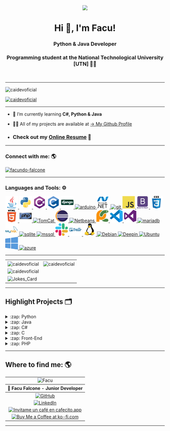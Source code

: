 <p align="center">
<img align="center" src="https://github.com/caidevOficial/Resume/blob/main/media/pm/pageImgs/banner.gif" width="600px"/><br>
</p>
<h1 align="center">Hi 👋, I'm Facu!</h1>
<h3 align="center">Python & Java Developer</h3>
<h3 align="center">Programming student at the <b>National Technological University [UTN] 👨‍💻</b></h3></br>

---

<p align="left"> <img src="https://komarev.com/ghpvc/?username=caidevoficial&label=Profile%20views&color=0e75b6&style=flat" alt="caidevoficial" /> </p>

<p align="left"> <a href="https://github.com/CaidevOficial"><img src="https://github-profile-trophy.vercel.app/?username=caidevoficial&theme=nord&column=7" alt="caidevoficial" /></a> </p>

---

- 🌱 I’m currently learning **C#, Python & Java**

- 👨‍💻 All of my projects are available at [-> My Github Profile](https://github.com/CaidevOficial/)

- ### Check out my [Online Resume](https://caidevoficial.github.io/Resume/) 💼

---

<h3 align="left">Connect with me: 🌎</h3>
<p align="left">
<a href="https://linkedin.com/in/facundo-falcone" target="blank"><img align="center" src="https://cdn.jsdelivr.net/npm/simple-icons@3.0.1/icons/linkedin.svg" alt="facundo-falcone" height="30" width="40" /></a>
</p>

---

<h3 align="left">Languages and Tools: ⚙️</h3>
<p align="left"> 
<a href="https://www.java.com" target="_blank"> <img src="https://raw.githubusercontent.com/devicons/devicon/master/icons/java/java-original.svg" alt="java" width="40" height="40"/> </a> 
<a href="https://www.python.org" target="_blank"> <img src="https://raw.githubusercontent.com/devicons/devicon/master/icons/python/python-original.svg" alt="python" width="40" height="40"/> </a> 
<a href="https://www.w3schools.com/cs/" target="_blank"> <img src="https://raw.githubusercontent.com/devicons/devicon/master/icons/csharp/csharp-original.svg" alt="csharp" width="40" height="40"/> </a> 
<a href="https://www.cprogramming.com/" target="_blank"> <img src="https://raw.githubusercontent.com/devicons/devicon/master/icons/c/c-original.svg" alt="c" width="40" height="40"/> </a> 
<a href="https://www.djangoproject.com/" target="_blank"> <img src="https://raw.githubusercontent.com/devicons/devicon/master/icons/django/django-original.svg" alt="django" width="40" height="40"/> </a> 
<a href="https://www.arduino.cc/" target="_blank"> <img src="https://cdn.worldvectorlogo.com/logos/arduino-1.svg" alt="arduino" width="40" height="40"/> </a> 
<a href="https://dotnet.microsoft.com/" target="_blank"> <img src="https://raw.githubusercontent.com/devicons/devicon/master/icons/dot-net/dot-net-original-wordmark.svg" alt="dotnet" width="40" height="40"/> </a> 
<a href="https://git-scm.com/" target="_blank"> <img src="https://www.vectorlogo.zone/logos/git-scm/git-scm-icon.svg" alt="git" width="40" height="40"/> </a> 
<a href="https://developer.mozilla.org/en-US/docs/Web/JavaScript" target="_blank"> <img src="https://raw.githubusercontent.com/devicons/devicon/master/icons/javascript/javascript-original.svg" alt="javascript" width="40" height="40"/> </a> 
<a href="https://getbootstrap.com" target="_blank"> <img src="https://raw.githubusercontent.com/devicons/devicon/master/icons/bootstrap/bootstrap-plain-wordmark.svg" alt="bootstrap" width="40" height="40"/> </a> 
<a href="https://www.w3schools.com/css/" target="_blank"> <img src="https://raw.githubusercontent.com/devicons/devicon/master/icons/css3/css3-original-wordmark.svg" alt="css3" width="40" height="40"/> </a> 
<a href="https://www.w3.org/html/" target="_blank"> <img src="https://raw.githubusercontent.com/devicons/devicon/master/icons/html5/html5-original-wordmark.svg" alt="html5" width="40" height="40"/> </a> 
<a href="https://www.apachefriends.org/es/index.html/" target="_blank"> <img src="https://github.com/devicons/devicon/blob/master/icons/php/php-original.svg?raw=true" alt="php" width="40" height="40"/> </a> 
<a href="http://tomcat.apache.org/" target="_blank"> <img src="https://github.com/caidevOficial/Resume/blob/main/media/icons/tomcat/tomcat-original.svg?raw=true" alt="TomCat" width="40" height="40"/> </a> 
<a href="https://www.eclipse.org/" target="_blank"> <img src="https://github.com/caidevOficial/Logos/blob/master/Lenguajes/logo-eclipse.png?raw=true" alt="Eclipse" width="40" height="40" /> </a>
<a href="https://netbeans.apache.org/download/" target="_blank"> <img src="https://netbeans.apache.org/images/apache-netbeans.svg?raw=true" alt="Netbeans" width="40" height="40" /> </a>
<a href="https://www.jetbrains.com/es-es/pycharm/" target="_blank"> <img src="https://github.com/devicons/devicon/blob/master/icons/pycharm/pycharm-original.svg?raw=true" alt="PyCharm" width="40" height="40"/> </a>
<a href="https://code.visualstudio.com/" target="_blank"> <img src="https://raw.githubusercontent.com/github/explore/80688e429a7d4ef2fca1e82350fe8e3517d3494d/topics/visual-studio-code/visual-studio-code.png?raw=true" alt="visualStudio" width="40" height="40"/> </a>
<a href="https://code.visualstudio.com/" target="_blank"> <img src="https://github.com/devicons/devicon/blob/master/icons/visualstudio/visualstudio-plain.svg?raw=true" alt="visualStudio" width="40" height="40"/> </a>
<a href="https://mariadb.org/" target="_blank"> <img src="https://www.vectorlogo.zone/logos/mariadb/mariadb-icon.svg" alt="mariadb" width="40" height="40"/> </a> 
<a href="https://www.mysql.com/" target="_blank"> <img src="https://raw.githubusercontent.com/devicons/devicon/master/icons/mysql/mysql-original-wordmark.svg" alt="mysql" width="40" height="40"/> </a> 
<a href="https://www.sqlite.org/" target="_blank"> <img src="https://www.vectorlogo.zone/logos/sqlite/sqlite-icon.svg" alt="sqlite" width="40" height="40"/> </a> 
<a href="https://www.microsoft.com/es-es/sql-server/sql-server-downloads/" target="_blank"> <img src="https://caidevoficial.github.io/Resume/media/icons/mssql/microsoft-sql-server.svg?raw=true" alt="mssql" width="40" height="40"/> </a> 
<a href="https://slack.com/intl/es-ar/" target="_blank"> <img src="https://github.com/devicons/devicon/blob/master/icons/slack/slack-original.svg?raw=true" alt="Slack" width="40" height="40" /> </a>
<a href="https://trello.com/es" target="_blank"> <img src="https://github.com/devicons/devicon/blob/master/icons/trello/trello-plain-wordmark.svg?raw=true" alt="Trello" width="40" height="40" /> </a>
<a href="https://www.linux.org/" target="_blank"> <img src="https://github.com/devicons/devicon/blob/master/icons/linux/linux-original.svg?raw=true" alt="linux" width="40" height="40"/> </a>
<a href="https://www.debian.org/" target="_blank"> <img src="https://www.debian.org/Pics/openlogo-50.png?raw=true" alt="Debian" width="40" height="40" /> </a>
<a href="https://www.deepin.org/" target="_blank"> <img src="https://caidevoficial.github.io/Resume/media/pm/deepin-logo.svg?raw=true" alt="Deepin" width="40" height="40" /> </a>
<a href="https://www.ubuntu.org/" target="_blank"> <img src="https://github.com/caidevOficial/Resume/blob/main/media/icons/ubuntu/ubuntu-plain-wordmark.svg?raw=true" alt="Ubuntu" width="40" height="40" /> </a>
<a href="https://www.microsoft.com/es-ar/windows/" target="_blank"> <img src="https://github.com/caidevOficial/Logos/blob/master/Lenguajes/windows.svg?raw=true" alt="Windows" width="40" height="40" /> </a> 
<a href="https://azure.microsoft.com/en-in/" target="_blank"> <img src="https://www.vectorlogo.zone/logos/microsoft_azure/microsoft_azure-icon.svg" alt="azure" width="40" height="40"/> </a> 
</p>

---

<table align="center">
    <tr>
        <td>
            <img align="center" src="https://github-readme-stats-caidevposeidon.vercel.app/api/top-langs/?username=caidevOficial&layout=compact&theme=chartreuse-dark&langs_count=10&exclude_repo=Proyecto_Final&hide=html,css" alt="caidevoficial" height="120"/>
        </td>
        <td>
            <img align="center" src="https://github-readme-stats-caidevposeidon.vercel.app/api?username=caidevOficial&show_icons=true&theme=chartreuse-dark&count_private=true&show_owner=true&include_all_commits=true" alt="caidevoficial" height="120"/>
        </td>
    </tr>
    <tr>
        <td colspan="2">
            <img align="center" src="https://github-readme-streak-stats.herokuapp.com/?user=caidevoficial&theme=chartreuse-dark" alt="caidevoficial" width="550"/>
        </td>
    </tr>
    <tr>
        <td colspan="2">
            <img align="center" src="https://readme-jokes.vercel.app/api?theme=nord" alt="Jokes_Card"  width="550"/>
        </td>
    </tr>
</table>

---

## Highlight Projects 🗂️

<details>
    <summary>:zap: Python</summary>
<table>
    <th><center>Python</center></th>
    <tr>
        <td>
            <a href="https://github.com/caidevOficial/Python_MockDataGen">
                    <img align="center" src="https://github-readme-stats-caidevposeidon.vercel.app/api/pin/?username=CaidevOficial&repo=Python_MockDataGen&show_icons=true&line_height=27&title_color=6aa6f8&text_color=8a919a&icon_color=6aa6f8&bg_color=0e1116" alt="Python_MockDataGen" />
            </a>
            <a href="https://github.com/CaidevOficial/Python_IEEE_Team14293">
                <img align="center" src="https://github-readme-stats-caidevposeidon.vercel.app/api/pin/?username=CaidevOficial&repo=Python_IEEE_Team14293&show_icons=true&line_height=27&title_color=6aa6f8&text_color=8a919a&icon_color=6aa6f8&bg_color=0e1116" alt="Python_IEEE_Team14293" />
            </a>
            <a href="https://github.com/CaidevOficial/Python_CombinatorialCalculus">
                <img align="center" src="https://github-readme-stats-caidevposeidon.vercel.app/api/pin/?username=CaidevOficial&repo=Python_CombinatorialCalculus&show_icons=true&line_height=27&title_color=6aa6f8&text_color=8a919a&icon_color=6aa6f8&bg_color=0e1116" alt="Python_CombinatorialCalculus" />
            </a>
            <a href="https://github.com/CaidevOficial/Python_PoloTic_Fullstack">
                <img align="center" src="https://github-readme-stats-caidevposeidon.vercel.app/api/pin/?username=CaidevOficial&repo=Python_PoloTic_Fullstack&show_icons=true&line_height=27&title_color=6aa6f8&text_color=8a919a&icon_color=6aa6f8&bg_color=0e1116" alt="Python_PoloTic_Fullstack" />
            </a>
            <a href="https://github.com/CaidevOficial/Python_Platzi">
                <img align="center" src="https://github-readme-stats-caidevposeidon.vercel.app/api/pin/?username=CaidevOficial&repo=Python_Platzi&show_icons=true&line_height=27&title_color=6aa6f8&text_color=8a919a&icon_color=6aa6f8&bg_color=0e1116" alt="Python_Platzi" />
            </a>
        </td>
    </tr>
</table>
</details>

<details>
    <summary>:zap: Java</summary>
    <table>
        <th><center>Java</center></th>
        <tr>
            <td>
                <a href="https://github.com/CaidevOficial/Java_StructureBuilder_forC">
                <img align="center" src="https://github-readme-stats-caidevposeidon.vercel.app/api/pin/?username=CaidevOficial&repo=Java_StructureBuilder_forC&show_icons=true&line_height=27&title_color=6aa6f8&text_color=8a919a&icon_color=6aa6f8&bg_color=0e1116" alt="Java_StructureBuilder_forC" />
                </a>
                <a href="https://github.com/CaidevOficial/Java_PoloTic_Fullstack">
                <img align="center" src="https://github-readme-stats-caidevposeidon.vercel.app/api/pin/?username=CaidevOficial&repo=Java_PoloTic_Fullstack&show_icons=true&line_height=27&title_color=6aa6f8&text_color=8a919a&icon_color=6aa6f8&bg_color=0e1116" alt="Java_PoloTic_Fullstack" />
                </a>
                <a href="https://github.com/CaidevOficial/Java_BMI_Calculator">
                <img align="center" src="https://github-readme-stats-caidevposeidon.vercel.app/api/pin/?username=CaidevOficial&repo=Java_BMI_Calculator&show_icons=true&line_height=27&title_color=6aa6f8&text_color=8a919a&icon_color=6aa6f8&bg_color=0e1116" alt="Java_BMI_Calculator" />
                </a>
                <a href="https://github.com/CaidevOficial/Java_CUV">
                <img align="center" src="https://github-readme-stats-caidevposeidon.vercel.app/api/pin/?username=CaidevOficial&repo=Java_CUV&show_icons=true&line_height=27&title_color=6aa6f8&text_color=8a919a&icon_color=6aa6f8&bg_color=0e1116" alt="Java_CUV" />
                </a>
            </td>
        </tr>
    </table>
</details>

<details>
  <summary>:zap: C#</summary>
    <table>
        <th><center>C#</center></th>
        <tr>
            <td>
                <a href="https://github.com/CaidevOficial/CSharp_UTN_LaboII">
                    <img align="center" src="https://github-readme-stats-caidevposeidon.vercel.app/api/pin/?username=CaidevOficial&repo=CSharp_UTN_LaboII&show_icons=true&line_height=27&title_color=6aa6f8&text_color=8a919a&icon_color=6aa6f8&bg_color=0e1116" alt="CSharp_UTN_LaboII" />
                </a>
                <a href="https://github.com/CaidevOficial/CSharp_StructureBuilder">
                    <img align="center" src="https://github-readme-stats-caidevposeidon.vercel.app/api/pin/?username=CaidevOficial&repo=CSharp_StructureBuilder&show_icons=true&line_height=27&title_color=6aa6f8&text_color=8a919a&icon_color=6aa6f8&bg_color=0e1116" alt="CSharp_StructureBuilder" />
                </a>
                <a href="https://github.com/caidevOficial/CSharp_AccountControl">
                    <img align="center" src="https://github-readme-stats-caidevposeidon.vercel.app/api/pin/?username=CaidevOficial&repo=CSharp_AccountControl&show_icons=true&line_height=27&title_color=6aa6f8&text_color=8a919a&icon_color=6aa6f8&bg_color=0e1116" alt="CSharp_AccountControl" />
                </a>
            </td>
        </tr>
    </table>
</details>

<details>
    <summary>:zap: C</summary>
    <table>
        <th><center>C</center></th>
        <tr>
            <td>
                <a href="https://github.com/caidevOficial/C_CuadraticApp/">
                    <img align="center" src="https://github-readme-stats-caidevposeidon.vercel.app/api/pin/?username=CaidevOficial&repo=C_CuadraticApp&show_icons=true&line_height=27&title_color=6aa6f8&text_color=8a919a&icon_color=6aa6f8&bg_color=0e1116" alt="C_CuadraticApp" />
                </a>
                <a href="https://github.com/caidevOficial/C_CaiShen_Lin/">
                    <img align="center" src="https://github-readme-stats-caidevposeidon.vercel.app/api/pin/?username=CaidevOficial&repo=C_CaiShen_Lin&show_icons=true&line_height=27&title_color=6aa6f8&text_color=8a919a&icon_color=6aa6f8&bg_color=0e1116" alt="C_CaiShen_Lin" />
                </a>
                <a href="https://github.com/caidevOficial/C_CaiShen_Win/">
                    <img align="center" src="https://github-readme-stats-caidevposeidon.vercel.app/api/pin/?username=CaidevOficial&repo=C_CaiShen_Win&show_icons=true&line_height=27&title_color=6aa6f8&text_color=8a919a&icon_color=6aa6f8&bg_color=0e1116" alt="C_CaiShen_Win" />
                </a>
                <a href="https://github.com/caidevOficial/C_Labo1_Progra1/tree/master/TP4_FacuFalcone_LinkedList_%5BSaintSeiya_Linux%5D/">
                    <img align="center" src="https://github-readme-stats-caidevposeidon.vercel.app/api/pin/?username=CaidevOficial&repo=C_Labo1_Progra1&show_icons=true&line_height=27&title_color=6aa6f8&text_color=8a919a&icon_color=6aa6f8&bg_color=0e1116" alt="C_Labo1_Progra1" />
                </a>
            </td>
        </tr>
    </table>
</details>

<details>
    <summary>:zap: Front-End</summary>
    <table>
        <th><center>HTML - CSS - JS - Bootstrap</center></th>
        <tr>
            <td>
                <a href="https://github.com/caidevOficial/Front_TaiWeb/">
                    <img align="center" src="https://github-readme-stats-caidevposeidon.vercel.app/api/pin/?username=CaidevOficial&repo=Front_TaiWeb&show_icons=true&line_height=27&title_color=6aa6f8&text_color=8a919a&icon_color=6aa6f8&bg_color=0e1116" alt="Front_TaiWeb" />
                </a>
                <a href="https://github.com/caidevOficial/Front_CuadraticApp/">
                    <img align="center" src="https://github-readme-stats-caidevposeidon.vercel.app/api/pin/?username=CaidevOficial&repo=Front_CuadraticApp&show_icons=true&line_height=27&title_color=6aa6f8&text_color=8a919a&icon_color=6aa6f8&bg_color=0e1116" alt="Front_CuadraticApp" />
                </a>
            </td>
        </tr>
    </table>
</details>

<details>
    <summary>:zap: PHP</summary>
    <table>
        <th><center>PHP</center></th>
        <tr>
            <td>
                <h2>Still Nothing to show, come back later.</h2>
            </td>
        </tr>
    </table>
</details>

---

## Where to find me: 🌎

<table align="center">
  <theader>
    <tr align='center'>
      <td>
        <img class="circular" alt="Facu" src="https://avatars1.githubusercontent.com/u/12877139?s=400&u=d369ee24466653d9bbeeb9654930e3ff1c67b76a&v=4" width="80px" height="80px" />
      </td>
    </tr>
    <th><center>🤴 Facu Falcone - Junior Developer</center></th>
    </theader>
    <tbody>
    <tr align='center'>
      <td>
        <a href="https://github.com/caidevOficial/">
          <img alt="GitHub" src="https://img.shields.io/badge/GitHub-%2312100E.svg?&style=for-the-badge&logo=Github&logoColor=white" width="125px" height="30px" />
        </a>
      </td>
    </tr>
    <tr align='center'>
      <td>
        <a href="https://www.linkedin.com/in/facundo-falcone/">
          <img alt="LinkedIn" src="https://img.shields.io/badge/linkedin-%230077B5.svg?&style=for-the-badge&logo=linkedin&logoColor=white" width="125px" height="30px" />
        </a>
      </td>
    </tr>
    <tr align='center'>
      <td>
        <a href="https://cafecito.app/caidevoficial/">
          <img alt='Invitame un café en cafecito.app' srcset='https://cdn.cafecito.app/imgs/buttons/button_5.png 1x, https://cdn.cafecito.app/imgs/buttons/button_5_2x.png 2x, https://cdn.cafecito.app/imgs/buttons/button_5_3.75x.png 3.75x' src='https://cdn.cafecito.app/imgs/buttons/button_5.png' width="125px" height="30px" />
        </a>
      </td>
    </tr>
    <tr align='center'>
      <td>
        <a href='https://ko-fi.com/P5P74JBOH' target='_blank'>
          <img width="125px" height="30px" style='border:0px;height:36px;' src='https://cdn.ko-fi.com/cdn/kofi1.png?v=2' border='0' alt='Buy Me a Coffee at ko-fi.com' />
        </a>
      </td>
    </tr>
  </tbody>
</table>

---
